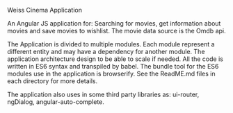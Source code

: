 Weiss Cinema Application

An Angular JS application for:
    Searching for movies, get information about movies and save movies to wishlist.
    The movie data source is the Omdb api.

The Application is divided to multiple modules.
Each module represent a different entity and may have a dependency for another module.
The application architecture design to be able to scale if needed.
All the code is written in ES6 syntax and transpiled by babel.
The bundle tool for the ES6 modules use in the application is browserify.
See the ReadME.md files in each directory for more details.

The application also uses in some third party libraries as: ui-router, ngDialog, angular-auto-complete.